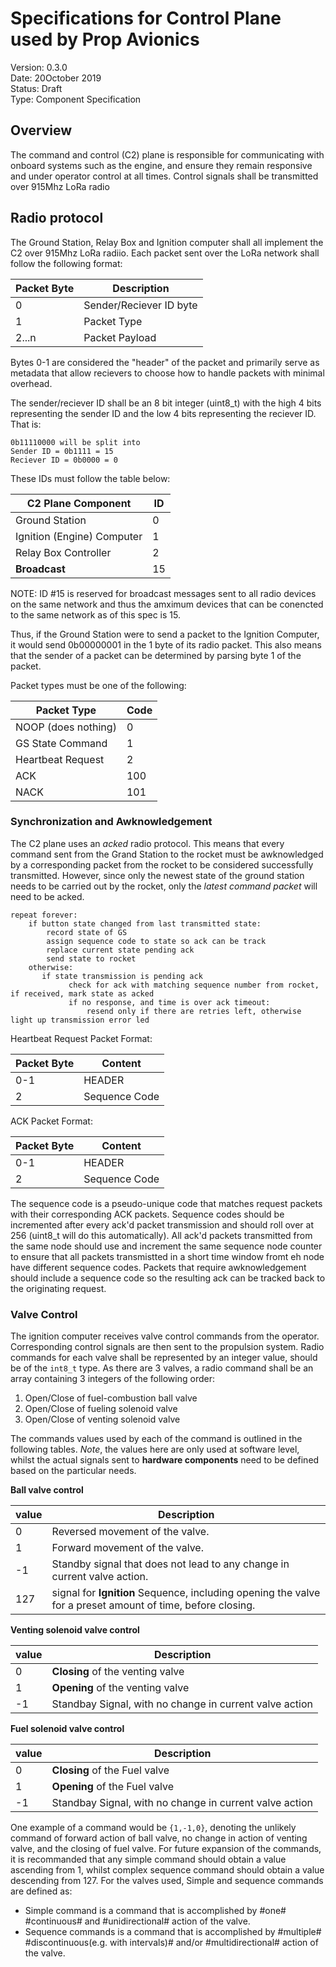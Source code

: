 # Specifications for Control Plane used by Prop Avionics
Version: 0.3.0  
Date: 20October 2019  
Status: Draft  
Type: Component Specification  

## Overview
The command and control (C2) plane is responsible for communicating with
onboard systems such as the engine, and ensure they remain responsive and under
operator control at all times. Control signals shall be transmitted over 915Mhz
LoRa radio

## Radio protocol
The Ground Station, Relay Box and Ignition computer shall all implement the C2
over 915Mhz LoRa radiio. Each packet sent over the LoRa network shall follow the
following format:

|Packet Byte|Description|
|-----------|-----------|
|0|Sender/Reciever ID byte|
|1|Packet Type|
|2...n|Packet Payload|

Bytes 0-1 are considered the "header" of the packet and primarily serve as
metadata that allow recievers to choose how to handle packets with minimal
overhead.

The sender/reciever ID shall be an 8 bit integer (uint8_t) with the high 4 bits
representing the sender ID and the low 4 bits representing the reciever ID. That
is:

```text
0b11110000 will be split into
Sender ID = 0b1111 = 15
Reciever ID = 0b0000 = 0
```

These IDs must follow the table below:

|C2 Plane Component|ID|
|------------------|--|
|Ground Station|0|
|Ignition (Engine) Computer|1|
|Relay Box Controller|2|
|**Broadcast**|15|

NOTE: ID #15 is reserved for broadcast messages sent to all radio devices on the
      same network and thus the amximum devices that can be conencted to the
      same network as of this spec is 15. 

Thus, if the Ground Station were to send a packet to the Ignition Computer, it
would send 0b00000001 in the 1 byte of its radio packet. This also means that
the sender of a packet can be determined by parsing byte 1 of the packet.

Packet types must be one of the following:

|Packet Type         |Code|
|--------------------|----|
|NOOP (does nothing) |   0|
|GS State Command    |   1|
|Heartbeat Request   |   2|
|ACK                 | 100|
|NACK                | 101|

### Synchronization and Awknowledgement
The C2 plane uses an _acked_ radio protocol. This means that every command sent
from the Grand Station to the rocket must be awknowledged by a corresponding
packet from the rocket to be considered successfully transmitted. However, since
only the newest state of the ground station needs to be carried out by the
rocket, only the _latest command packet_ will need to be acked. 

```text
repeat forever:
    if button state changed from last transmitted state:
        record state of GS
        assign sequence code to state so ack can be track
        replace current state pending ack
        send state to rocket
    otherwise:
       if state transmission is pending ack
             check for ack with matching sequence number from rocket, if received, mark state as acked
             if no response, and time is over ack timeout:
                 resend only if there are retries left, otherwise light up transmission error led
```

Heartbeat Request Packet Format:

|Packet Byte|      Content|
|-----------|-------------|
|        0-1|HEADER       |
|          2|Sequence Code|

ACK Packet Format:

|Packet Byte|      Content|
|-----------|-------------|
|        0-1|HEADER       |
|          2|Sequence Code|


The sequence code is a pseudo-unique code that matches request packets with
their corresponding ACK packets. Sequence codes should be incremented after
every ack'd packet transmission and should roll over at 256 (uint8_t will do
this automatically).  All ack'd packets transmitted from the same node should
use and increment the same sequence node counter to ensure that all packets
transmistted in a short time window fromt eh node have different sequence codes.
Packets that require awknowledgement should include a sequence code so the
resulting ack can be tracked back to the originating request.

### Valve Control
The ignition computer receives valve control commands from the
operator. Corresponding control signals are then sent to the propulsion system.
Radio commands for each valve shall be represented by an integer value, should
be of the `int8_t` type. As there are 3 valves, a radio command shall be an
array containing 3 integers of the following order:

1. Open/Close of fuel-combustion ball valve
2. Open/Close of fueling solenoid valve
3. Open/Close of venting solenoid valve

The commands values used by each of the command is outlined in the following
tables. *Note*, the values here are only used at software level, whilst the
actual signals sent to **hardware components** need to be defined based on the
particular needs.

**Ball valve control**

|value|Description|
|-----|-----------|
|0|Reversed movement of the valve.|
|1|Forward movement of the valve.|
|-1|Standby signal that does not lead to any change in current valve action.|
|127|signal for **Ignition** Sequence, including opening the valve for a preset amount of time, before closing.|

**Venting solenoid valve control**

|value|Description|
|-----|-----------|
|0|**Closing** of the venting valve|
|1|**Opening** of the venting valve|
|-1|Standbay Signal, with no change in current valve action|


**Fuel solenoid valve control**

|value|Description|
|-----|-----------|
|0|**Closing** of the Fuel valve|
|1|**Opening** of the Fuel valve|
|-1|Standbay Signal, with no change in current valve action|

One example of a command would be `{1,-1,0}`, denoting the unlikely command of
forward action of ball valve, no change in action of venting valve, and the
closing of fuel valve. For future expansion of the commands, it is recommanded
that any simple command should obtain a value ascending from 1, whilst complex
sequence command should obtain a value descending from 127. For the valves used,
Simple and sequence commands are defined as:

- Simple command is a command that is accomplished by #one# #continuous# and
  #unidirectional# action of the valve.
- Sequence commands is a command that is accomplished by #multiple#
  #discontinuous(e.g. with intervals)# and/or #multidirectional# action of the
  valve.
